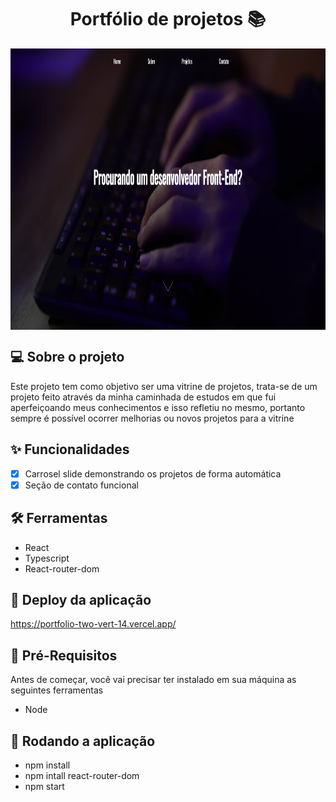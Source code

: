<h1 align="center">Portfólio de projetos 📚</h1>

<img align="center" height="450" width="1500" src="https://github.com/davisantanan/Portfolio/blob/master/src/assets/home.PNG" alt="Banner">


## 💻 Sobre o projeto
Este projeto tem como objetivo ser uma vitrine de projetos, trata-se de um projeto feito através da minha caminhada de estudos em que fui aperfeiçoando meus conhecimentos e isso refletiu no mesmo, portanto sempre é possível ocorrer melhorias ou novos projetos para a vitrine 

## ✨ Funcionalidades

- [x] Carrosel slide demonstrando os projetos de forma automática
- [x] Seção de contato funcional

## 🛠 Ferramentas

- React
- Typescript
- React-router-dom

## 🚀 Deploy da aplicação 

https://portfolio-two-vert-14.vercel.app/

## 🚨 Pré-Requisitos
Antes de começar, você vai precisar ter instalado em sua máquina as seguintes ferramentas
- Node

## 🎲 Rodando a aplicação

- npm install
- npm intall react-router-dom
- npm start






